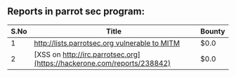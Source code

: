 ## Reports in parrot sec program:
| S.No | Title | Bounty |
| ---- | ----- | ------ |
| 1 | [http://lists.parrotsec.org vulnerable to MITM](https://hackerone.com/reports/238344) | $0.0 |
| 2 | [XSS on http://irc.parrotsec.org](https://hackerone.com/reports/238842) | $0.0 |